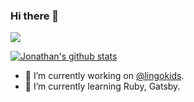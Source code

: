### Hi there 👋

<a href="https://www.linkedin.com/in/jonathanrodriguezvaca/"><img src="https://img.shields.io/badge/-LinkedIn-0072b1?style=flat-square&logo=linkedin&logoColor=white"/></a> 

[![Jonathan's github stats](https://github-readme-stats.vercel.app/api?username=jrodva&count_private=true&theme=radical)](https://github.com/jrodva)

- 🔭 I’m currently working on [@lingokids](https://lingokids.com).
- 🌱 I’m currently learning Ruby, Gatsby.
